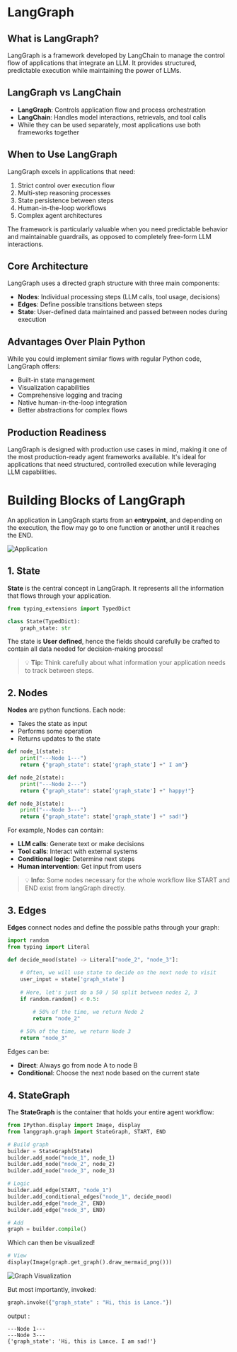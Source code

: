 # LangGraph

## What is LangGraph?
LangGraph is a framework developed by LangChain to manage the control flow of applications that integrate an LLM. It provides structured, predictable execution while maintaining the power of LLMs.

## LangGraph vs LangChain
- **LangGraph**: Controls application flow and process orchestration
- **LangChain**: Handles model interactions, retrievals, and tool calls
- While they can be used separately, most applications use both frameworks together

## When to Use LangGraph
LangGraph excels in applications that need:
1. Strict control over execution flow
2. Multi-step reasoning processes
3. State persistence between steps
4. Human-in-the-loop workflows
5. Complex agent architectures

The framework is particularly valuable when you need predictable behavior and maintainable guardrails, as opposed to completely free-form LLM interactions.

## Core Architecture
LangGraph uses a directed graph structure with three main components:
- **Nodes**: Individual processing steps (LLM calls, tool usage, decisions)
- **Edges**: Define possible transitions between steps
- **State**: User-defined data maintained and passed between nodes during execution

## Advantages Over Plain Python
While you could implement similar flows with regular Python code, LangGraph offers:
- Built-in state management
- Visualization capabilities
- Comprehensive logging and tracing
- Native human-in-the-loop integration
- Better abstractions for complex flows

## Production Readiness
LangGraph is designed with production use cases in mind, making it one of the most production-ready agent frameworks available. It's ideal for applications that need structured, controlled execution while leveraging LLM capabilities.


# Building Blocks of LangGraph

An application in LangGraph starts from an **entrypoint**, and depending on the execution, the flow may go to one function or another until it reaches the END.

<img src="https://huggingface.co/datasets/agents-course/course-images/resolve/main/en/unit2/LangGraph/application.png" alt="Application"/>

## 1. State

**State** is the central concept in LangGraph. It represents all the information that flows through your application. 

```python
from typing_extensions import TypedDict

class State(TypedDict):
    graph_state: str
```

The state is **User defined**, hence the fields should carefully be crafted to contain all data needed for decision-making process!

> 💡 **Tip:** Think carefully about what information your application needs to track between steps.

## 2. Nodes

**Nodes** are python functions. Each node:
- Takes the state as input
- Performs some operation
- Returns updates to the state

```python
def node_1(state):
    print("---Node 1---")
    return {"graph_state": state['graph_state'] +" I am"}

def node_2(state):
    print("---Node 2---")
    return {"graph_state": state['graph_state'] +" happy!"}

def node_3(state):
    print("---Node 3---")
    return {"graph_state": state['graph_state'] +" sad!"}
```

For example, Nodes can contain:
- **LLM calls**: Generate text or make decisions
- **Tool calls**: Interact with external systems
- **Conditional logic**: Determine next steps
- **Human intervention**: Get input from users

> 💡 **Info:** Some nodes necessary for the whole workflow like START and END exist from langGraph directly. 


## 3. Edges

**Edges** connect nodes and define the possible paths through your graph:

```python
import random
from typing import Literal

def decide_mood(state) -> Literal["node_2", "node_3"]:
    
    # Often, we will use state to decide on the next node to visit
    user_input = state['graph_state'] 
    
    # Here, let's just do a 50 / 50 split between nodes 2, 3
    if random.random() < 0.5:

        # 50% of the time, we return Node 2
        return "node_2"
    
    # 50% of the time, we return Node 3
    return "node_3"
```

Edges can be:
- **Direct**: Always go from node A to node B
- **Conditional**: Choose the next node based on the current state

## 4. StateGraph

The **StateGraph** is the container that holds your entire agent workflow:

```python
from IPython.display import Image, display
from langgraph.graph import StateGraph, START, END

# Build graph
builder = StateGraph(State)
builder.add_node("node_1", node_1)
builder.add_node("node_2", node_2)
builder.add_node("node_3", node_3)

# Logic
builder.add_edge(START, "node_1")
builder.add_conditional_edges("node_1", decide_mood)
builder.add_edge("node_2", END)
builder.add_edge("node_3", END)

# Add
graph = builder.compile()
```

Which can then be visualized! 
```python
# View
display(Image(graph.get_graph().draw_mermaid_png()))
```
<img src="https://huggingface.co/datasets/agents-course/course-images/resolve/main/en/unit2/LangGraph/basic_graph.jpeg" alt="Graph Visualization"/>

But most importantly, invoked:
```python
graph.invoke({"graph_state" : "Hi, this is Lance."})
```
output :
```
---Node 1---
---Node 3---
{'graph_state': 'Hi, this is Lance. I am sad!'}
```
